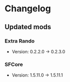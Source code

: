 # Changelog


## Updated mods

### Extra Rando

- Version: 0.2.2.0 -> 0.2.3.0

### SFCore

- Version: 1.5.11.0 -> 1.5.11.1

